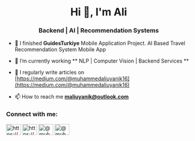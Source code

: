 <h1 align="center">Hi 👋, I'm Ali</h1>
<h3 align="center">Backend | AI | Recommendation Systems</h3>

- 🔭 I finished **GuidesTurkiye** Mobile Application Project. AI Based Travel Recommendation System Mobile App 

- 🌱 I’m currently working ** NLP | Computer Vision | Backend Services **

- 📝 I regularly write articles on [https://medium.com/@muhammedaliuyanik16](https://medium.com/@muhammedaliuyanik16)

- 📫 How to reach me **maliuyanik@outlook.com**

<h3 align="left">Connect with me:</h3>
<p align="left">
<a href="https://www.linkedin.com/in/muhammedaliuyanik/" target="blank"><img align="center" src="https://raw.githubusercontent.com/rahuldkjain/github-profile-readme-generator/master/src/images/icons/Social/linked-in-alt.svg" alt="https://www.linkedin.com/in/muhammedaliuyanik/" height="30" width="40" /></a>
<a href="https://www.instagram.com/_aliuyanik" target="blank"><img align="center" src="https://raw.githubusercontent.com/rahuldkjain/github-profile-readme-generator/master/src/images/icons/Social/instagram.svg" alt="https://www.instagram.com/_aliuyanik" height="30" width="40" /></a>
<a href="https://medium.com/@muhammedaliuyanik16" target="blank"><img align="center" src="https://raw.githubusercontent.com/rahuldkjain/github-profile-readme-generator/master/src/images/icons/Social/medium.svg" alt="@muhammedaliuyanik16" height="30" width="40" /></a>
<a href="https://www.hackerrank.com/@muhammedaliuyan2" target="blank"><img align="center" src="https://raw.githubusercontent.com/rahuldkjain/github-profile-readme-generator/master/src/images/icons/Social/hackerrank.svg" alt="@muhammedaliuyan2" height="30" width="40" /></a>
